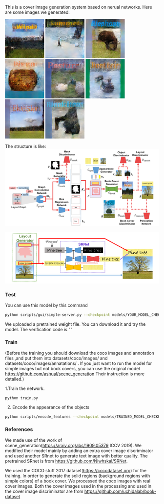 This is a cover image generation system based on nerual networks. Here are some images we generated:

![image](https://github.com/Touyuki/Cover_generation/blob/main/images/1.png)
![image](https://github.com/Touyuki/Cover_generation/blob/main/images/2.png)
![image](https://github.com/Touyuki/Cover_generation/blob/main/images/3.png)
![image](https://github.com/Touyuki/Cover_generation/blob/main/images/4.png)
![image](https://github.com/Touyuki/Cover_generation/blob/main/images/5.png)
![image](https://github.com/Touyuki/Cover_generation/blob/main/images/6.png)
![image](https://github.com/Touyuki/Cover_generation/blob/main/images/7.png)
![image](https://github.com/Touyuki/Cover_generation/blob/main/images/8.png)

The structure is like:
![image](https://github.com/Touyuki/Cover_generation/blob/main/images/Structure.png)

![image](https://github.com/Touyuki/Cover_generation/blob/main/images/SRnet.png)


### Test

You can use this model by this command
```bash
python scripts/gui/simple-server.py --checkpoint models/YOUR_MODEL_CHECKPOINT 
```
We uploaded a pretrained weight file. You can download it and try the model. The verification code is ""

### Train

(Before the training you should download the coco images and annotation files ,and put them into datasets/coco/images/ and  datasets/coco/images/annatations/ . If you just want to run the model for simple images but not book covers, you can use the original model https://github.com/ashual/scene_generation Their instruction is more detailed.)

1.Train the network.
```bash
python train.py
```

2. Encode the appearance of the objects
```bash
python scripts/encode_features --checkpoint models/TRAINED_MODEL_CHECKPOINT
```

### References

We made use of the work of scene_generation(https://arxiv.org/abs/1909.05379 ICCV 2019). We modified their model mainly by adding an extra cover image discriminator and used another SRnet to generate text image with better quality. The pretrained SRnet is from https://github.com/Niwhskal/SRNet.

We used the COCO stuff 2017 dataset(https://cocodataset.org) for the training. In order to generate the solid regions (background regions with simple colors) of a book cover. We processed the coco images with real cover images. Both the cover images used in the processing and used in the cover image discriminator are from https://github.com/uchidalab/book-dataset
